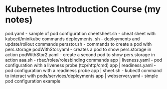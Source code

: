 # Kubernetes Introduction Course (my notes)

pod.yaml - sample of pod configuration
cheetsheet.sh - cheat sheet with kubectl/minikube commands
deployments. sh - deployments and update/rollout commands
persstor.sh - commands to create a pod with pers.storage
podWithStor.yaml - creates a pod to show pers.storage in action
podWithStor2.yaml - create a second pod to show pers.storage in action
aaa.sh - rbac/roles/rolesbinding commands
app | liveness.yaml - pod configuration with a liveness probe (tcp/http/cmd)
app | readiness.yaml - pod configuration with a readiness probe
app | sheet.sh - kubectl command to interact with pods/services/deployments
app | webserver.yaml - simple pod configuration example
